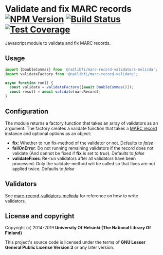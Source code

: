 # Validate and fix MARC records [![NPM Version](https://img.shields.io/npm/v/@natlibfi/marc-record-validate.svg)](https://npmjs.org/package/@natlibfi/marc-record-validate) [![Build Status](https://travis-ci.org/NatLibFi/marc-record-validate.svg)](https://travis-ci.org/NatLibFi/marc-record-validate) [![Test Coverage](https://codeclimate.com/github/NatLibFi/marc-record-validate/badges/coverage.svg)](https://codeclimate.com/github/NatLibFi/marc-record-validate/coverage)

Javascript module to validate and fix MARC records.

## Usage
```js
import {DoubleCommas} from '@natlibfi/marc-record-validators-melinda';
import validateFactory from '@natlibfi/marc-record-validate';

async function run() {
  const validate = validateFactory([await DoubleCommas()]);
  const result = await validate(marcRecord);
}
```
## Configuration
The module returns a factory function that takes an array of validators as an argument. The factory creates a validate function that takes a [MARC record](https://www.npmjs.com/package/@natlibfi/marc-record) instance and optional options as an object:
- **fix**: Whether to run fix-method of the validator or not. Defaults to *false*
- **failOnError**: Do not running remaining validators if the record does not validate (And cannot be fixed if **fix** is set to *true*). Defaults to *false*
- **validateFixes**: Re-run validators after all validators have been processed. Only the validate-method will be called so that fixes are not applied twice. Defaults to *false*
## Validators
See [marc-record-validators-melinda](https://github.com/NatLibFi/marc-record-validators-melinda/wiki) for reference on how to write validators.
## License and copyright

Copyright (c) 2014-2019 **University Of Helsinki (The National Library Of Finland)**

This project's source code is licensed under the terms of **GNU Lesser General Public License Version 3** or any later version.
